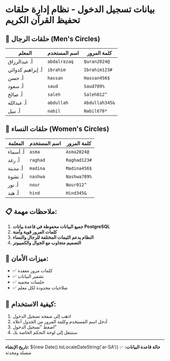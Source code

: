 # بيانات تسجيل الدخول - نظام إدارة حلقات تحفيظ القرآن الكريم

## 🔵 حلقات الرجال (Men's Circles)

| المعلم | اسم المستخدم | كلمة المرور |
|---------|-------------|------------|
| أ. عبدالرزاق | `abdalrazaq` | `Quran2024@` |
| أ. إبراهيم كدوائي | `ibrahim` | `Ibrahim123#` |
| أ. حسن | `hassan` | `Hassan456$` |
| أ. سعود | `saud` | `Saud789%` |
| أ. صالح | `saleh` | `Saleh012^` |
| أ. عبدالله | `abdullah` | `Abdullah345&` |
| أ. نبيل | `nabil` | `Nabil678*` |

## 🔴 حلقات النساء (Women's Circles)

| المعلمة | اسم المستخدم | كلمة المرور |
|---------|-------------|------------|
| أ. أسماء | `asma` | `Asma2024@` |
| أ. رغد | `raghad` | `Raghad123#` |
| أ. مدينة | `madina` | `Madina456$` |
| أ. نشوة | `nashwa` | `Nashwa789%` |
| أ. نور | `nour` | `Nour012^` |
| أ. هند | `hind` | `Hind345&` |

## 📋 ملاحظات مهمة:

1. **جميع البيانات محفوظة في قاعدة بيانات PostgreSQL**
2. **كلمات المرور قوية وآمنة**
3. **النظام يدعم الثيمات المختلفة للرجال والنساء**
4. **التصميم متجاوب مع الجوال والكمبيوتر**

## 🔐 ميزات الأمان:

- ✅ كلمات مرور معقدة
- ✅ تشفير البيانات
- ✅ جلسات محمية
- ✅ صلاحيات محدودة لكل معلم

## 🚀 كيفية الاستخدام:

1. اذهب إلى صفحة تسجيل الدخول
2. أدخل اسم المستخدم وكلمة المرور من الجدول أعلاه
3. اضغط "تسجيل الدخول"
4. ستنتقل إلى لوحة التحكم الخاصة بك

---

**تاريخ الإنشاء:** ${new Date().toLocaleDateString('ar-SA')}
**حالة قاعدة البيانات:** ✅ متصلة ومحدثة